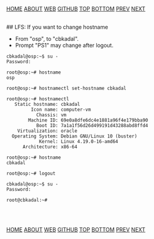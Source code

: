 ---
---

[HOME](index.md)
[ABOUT](README.md)
[WEB](https://osp4diss.vlsm.org/)
[GITHUB](https://github.com/UI-FASILKOM-OS/osp4diss/)
[TOP](#)
[BOTTOM](#endofpage)
[PREV](Welcome2GNULinux.md)
[NEXT](index.md)


<br>
## LFS: If you want to change hostname

* From "osp", to "cbkadal".
* Prompt "PS1" may change after logout.

```
cbkadal@osp:~$ su -
Password: 

root@osp:~# hostname
osp

root@osp:~# hostnamectl set-hostname cbkadal

root@osp:~# hostnamectl
   Static hostname: cbkadal
         Icon name: computer-vm
           Chassis: vm
        Machine ID: 69e0a8dfe6dc4e1881a96f4e179bba90
           Boot ID: 7a1a1f56d26d499191d43288abd8ffd4
    Virtualization: oracle
  Operating System: Debian GNU/Linux 10 (buster)
            Kernel: Linux 4.19.0-16-amd64
      Architecture: x86-64

root@osp:~# hostname
cbkadal

root@osp:~# logout

cbkadal@osp:~$ su -
Password: 

root@cbkadal:~#

```

<br id="endofpage"><br>

[HOME](index.md)
[ABOUT](README.md)
[WEB](https://osp4diss.vlsm.org/)
[GITHUB](https://github.com/UI-FASILKOM-OS/osp4diss/)
[TOP](#)
[BOTTOM](#endofpage)
[PREV](Welcome2GNULinux.md)
[NEXT](index.md)
<br>


